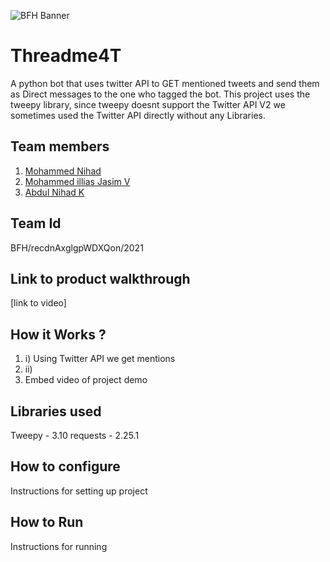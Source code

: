 ![BFH Banner](https://trello-attachments.s3.amazonaws.com/542e9c6316504d5797afbfb9/542e9c6316504d5797afbfc1/39dee8d993841943b5723510ce663233/Frame_19.png)
# Threadme4T
A python bot that uses twitter API to GET mentioned tweets and send them as Direct messages to the one who tagged the bot. This project uses the tweepy library, since tweepy doesnt support the Twitter API V2 we sometimes used the Twitter API directly without any Libraries. 
## Team members
1. <a href="https://github.com/ShunKaido">Mohammed Nihad</a> 
2. <a href="https://github.com/ilyazjasim">Mohammed illias Jasim V</a> 
3. <a href="https://github.com/Nihadk117">Abdul Nihad K</a> 
## Team Id
BFH/recdnAxglgpWDXQon/2021
## Link to product walkthrough
[link to video]
## How it Works ?
1. i) Using Twitter API we get mentions 
2. ii) 
3. Embed video of project demo
## Libraries used
Tweepy - 3.10
requests - 2.25.1
## How to configure
Instructions for setting up project
## How to Run
Instructions for running
